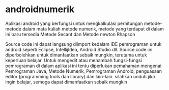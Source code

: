 androidnumerik
==============

Aplikasi android yang berfungsi untuk mengkalkulasi perhitungan metode-metode dalam mata kuliah metode numerik, metode yang terdapat di dalam ini baru tersedia Metode Secant dan Metode newton Rhapson

Source code ini dapat langsung diimport kedalam IDE pemrograman untuk android seperti Eclipse, IntellijIdea, Android Studio dll. Source code ini diperbolehkan untuk dimanfaatkan sebaik mungkin, terutama untuk keperluan belajar. Untuk mengedit atau menambah fungsi-fungsi pemrograman di dalam aplikasi ini tentu diperlukan pemahaman mengenai Pemrograman Java, Metode Numerik, Pemrograman Android, penguasaan editor (programming tools dan library) dan lain-lain. silahkan unduh jika ingin belajar, semoga dapat dimanfaatkan sebaik mungkin
